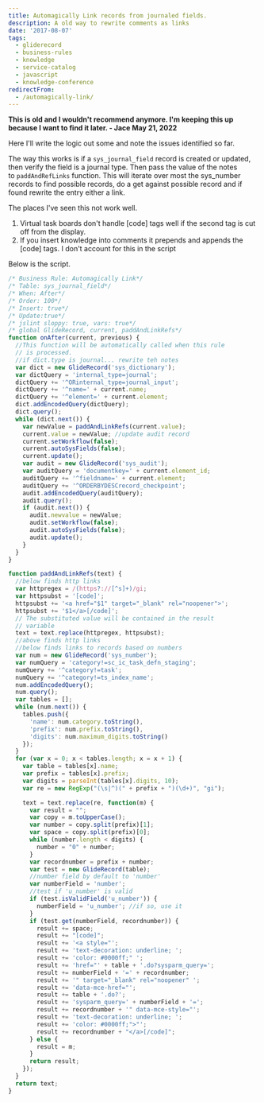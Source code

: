 ```yaml
---
title: Automagically Link records from journaled fields.
description: A old way to rewrite comments as links
date: '2017-08-07'
tags:
  - gliderecord
  - business-rules
  - knowledge
  - service-catalog
  - javascript
  - knowledge-conference
redirectFrom:
  - /automagically-link/
---
```


**This is old and I wouldn't recommend anymore.  I'm keeping this up because I want to find it later. - Jace May 21, 2022**

Here I'll write the logic out some and note the issues identified so far.

The way this works is if a `sys_journal_field` record is created or updated, then verify the field is a journal type. Then pass the value of the notes to `paddAndRefLinks` function. This will iterate over most the sys_number records to find possible records, do a get against possible record and if found rewrite the entry either a link.

The places I've seen this not work well.

1. Virtual task boards don't handle \[code] tags well if the second tag is cut off from the display.
2. If you insert knowledge into comments it prepends and appends the \[code] tags. I don't account for this in the script

Below is the script.

```javascript
/* Business Rule: Automagically Link*/
/* Table: sys_journal_field*/
/* When: After*/
/* Order: 100*/
/* Insert: true*/
/* Update:true*/
/* jslint sloppy: true, vars: true*/
/* global GlideRecord, current, paddAndLinkRefs*/
function onAfter(current, previous) {
  //This function will be automatically called when this rule
  // is processed.
  //if dict.type is journal... rewrite teh notes
  var dict = new GlideRecord('sys_dictionary');
  var dictQuery = 'internal_type=journal';
  dictQuery += '^ORinternal_type=journal_input';
  dictQuery += '^name=' + current.name;
  dictQuery += '^element=' + current.element;
  dict.addEncodedQuery(dictQuery);
  dict.query();
  while (dict.next()) {
    var newValue = paddAndLinkRefs(current.value);
    current.value = newValue; //update audit record
    current.setWorkflow(false);
    current.autoSysFields(false);
    current.update();
    var audit = new GlideRecord('sys_audit');
    var auditQuery = 'documentkey=' + current.element_id;
    auditQuery += '^fieldname=' + current.element;
    auditQuery += '^ORDERBYDESCrecord_checkpoint';
    audit.addEncodedQuery(auditQuery);
    audit.query();
    if (audit.next()) {
      audit.newvalue = newValue;
      audit.setWorkflow(false);
      audit.autoSysFields(false);
      audit.update();
    }
  }
}

function paddAndLinkRefs(text) {
  //below finds http links
  var httpregex = /(https?://[^s]+)/gi;
  var httpsubst = '[code]';
  httpsubst += '<a href="$1" target="_blank" rel="noopener">';
  httpsubst += '$1</a>[/code]';
  // The substituted value will be contained in the result 
  // variable
  text = text.replace(httpregex, httpsubst);
  //above finds http links
  //below finds links to records based on numbers
  var num = new GlideRecord('sys_number');
  var numQuery = 'category!=sc_ic_task_defn_staging';
  numQuery += '^category!=task';
  numQuery += '^category!=ts_index_name';
  num.addEncodedQuery();
  num.query();
  var tables = [];
  while (num.next()) {
    tables.push({
      'name': num.category.toString(),
      'prefix': num.prefix.toString(),
      'digits': num.maximum_digits.toString()
    });
  }
  for (var x = 0; x < tables.length; x = x + 1) {
    var table = tables[x].name;
    var prefix = tables[x].prefix;
    var digits = parseInt(tables[x].digits, 10);
    var re = new RegExp("(\s|^)(" + prefix + ")(\d+)", "gi");

    text = text.replace(re, function(m) {
      var result = "";
      var copy = m.toUpperCase();
      var number = copy.split(prefix)[1];
      var space = copy.split(prefix)[0];
      while (number.length < digits) {
        number = "0" + number;
      }
      var recordnumber = prefix + number;
      var test = new GlideRecord(table);
      //number field by default to 'number'
      var numberField = 'number'; 
      //test if 'u_number' is valid
      if (test.isValidField('u_number')) { 
        numberField = 'u_number'; //if so, use it
      }
      if (test.get(numberField, recordnumber)) {
        result += space;
        result += "[code]";
        result += '<a style="';
        result += 'text-decoration: underline; ';
        result += 'color: #0000ff;" ';
        result += 'href="' + table + '.do?sysparm_query=';
        result += numberField + '=' + recordnumber;
        result += '" target="_blank" rel="noopener" ';
        result += 'data-mce-href="';
        result += table + '.do?';
        result += 'sysparm_query=' + numberField + '=';
        result += recordnumber + '" data-mce-style="';
        result += 'text-decoration: underline; ';
        result += 'color: #0000ff;">"';
        result += recordnumber + "</a>[/code]";
      } else {
        result = m;
      }
      return result;
    });
  }
  return text;
}
```